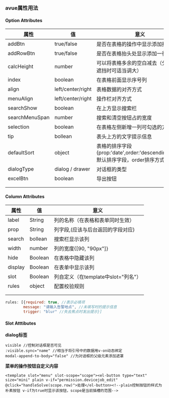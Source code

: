 ### avue属性用法

#### Option Attributes

| 属性 | 值   | 意义 |
| ---- | ---- | ---- |
|addBtn|true/false|是否在表格的操作中显示添加按钮|
|addRowBtn|true/false|是否在表格抬头处显示添加一行按钮|
|calcHeight|number|可以将表格多余的空白减去（分页条被遮挡时可适当调大）|
|index|boolean|在表格前面显示序号列|
|align|left/center/right|表格数据的对齐方式|
|menuAlign|left/center/right|操作栏对齐方式|
|searchShow|boolean|在上方显示搜索栏|
|searchMenuSpan|number|搜索和清空按钮占的宽度|
|selection|boolean|在表格左侧新增一列可勾选的方框|
|tip|bollean|表头上方的文字提示信息|
|defaultSort|object|表格的排序字段{prop:'date',order:'descending'}prop默认排序字段，order排序方式|
|dialogType|dialog / drawer|对话框的类型|
|excelBtn|boolean|导出按钮|
||||
||||

#### Column Attributes

| 属性    | 值      | 意义                                |
| ------- | ------- | ----------------------------------- |
| label   | String  | 列的名称（在表格和表单同时生效）    |
| prop    | String  | 列字段,(应该与后台返回的字段对应)   |
| search  | bollean | 搜索栏显示该列                      |
| width   | number  | 列的宽度{[90, "90px"]}              |
| hide    | Boolean | 在表格中隐藏该列                    |
| display | Boolean | 在表单中显示该列                    |
| slot    | Boolean | 列自定义（在template中slot="列名"） |
| rules   | object  | 配置校验规则                        |
|         |         |                                     |
|         |         |                                     |


```js
rules: [{required: true, //表示必填项
		message: "请输入告警地点", //未填写时的提示信息
		trigger: "blur" //失去焦点时发出提示}]
```
#### Slot Atttibutes

**dialog标签**

```vue
visible //控制对话框是否可见
:visible.sync="name" //相当于将引号中的数据用v-on动态绑定
modal-append-to-body="false" //为对话框的父级元素添加遮罩
```
**菜单的操作按钮自定义内容**
```vue
<template slot="menu" slot-scope="scope"><el-button type="text" size="mini" plain v-if="permission.devicejob_edit" @click="handleSolve(scope.row)">处理</el-button><!--plain控制按钮的样式为朴素按钮 v-if为true时显示该按钮，scope是当前插槽的范围-->
```
